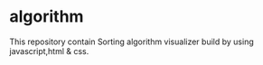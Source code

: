 # algorithm
This repository contain Sorting algorithm visualizer build by using javascript,html &amp; css.
